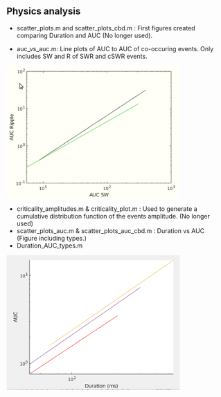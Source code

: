 ## Physics analysis

- scatter_plots.m and  scatter_plots_cbd.m : First figures created comparing Duration and AUC (No longer used).

- auc_vs_auc.m: Line plots of AUC to AUC of co-occuring events. Only includes SW and R of SWR and cSWR events.  
 <img src="auc_auc_line_treatments.PNG" width="400">

-  criticality_amplitudes.m  & criticality_plot.m : Used to generate a cumulative distribution function of the events amplitude.  (No longer used)
- scatter_plots_auc.m & scatter_plots_auc_cbd.m : Duration vs AUC (Figure including types.)
- Duration_AUC_types.m 
 <img src="Duration_AUC_types.png" width="400">
